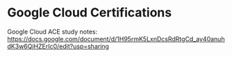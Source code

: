 # Google Cloud Certifications

Google Cloud ACE study notes: https://docs.google.com/document/d/1H95rmK5LxnDcsRdRtgCd_ay40anuhdK3w6QjHZErIc0/edit?usp=sharing
